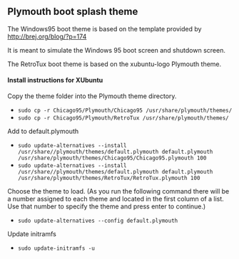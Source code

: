 ## Plymouth boot splash theme

The Windows95 boot theme is based on the template provided by http://brej.org/blog/?p=174

It is meant to simulate the Windows 95 boot screen and shutdown screen.

The RetroTux boot theme is based on the xubuntu-logo Plymouth theme.

#### Install instructions for XUbuntu
Copy the theme folder into the Plymouth theme directory.

- `sudo cp -r Chicago95/Plymouth/Chicago95 /usr/share/plymouth/themes/`
- `sudo cp -r Chicago95/Plymouth/RetroTux /usr/share/plymouth/themes/`

Add to default.plymouth

- `sudo update-alternatives --install /usr/share//plymouth/themes/default.plymouth default.plymouth /usr/share/plymouth/themes/Chicago95/Chicago95.plymouth 100`
- `sudo update-alternatives --install /usr/share//plymouth/themes/default.plymouth default.plymouth /usr/share/plymouth/themes/RetroTux/RetroTux.plymouth 100`

Choose the theme to load. (As you run the following command there will be a number assigned to each theme and located in the first column of a list. Use that number to specify the theme and press enter to continue.)

- `sudo update-alternatives --config default.plymouth`

Update initramfs

- `sudo update-initramfs -u`
